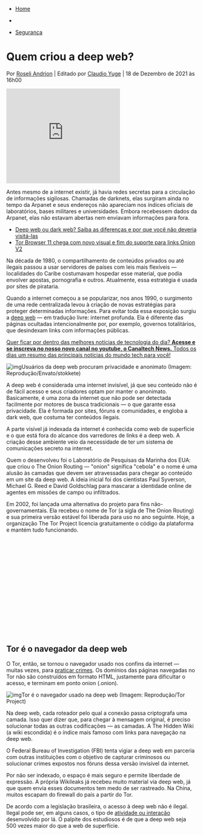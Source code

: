 - [Home](https://canaltech.com.br/)
-  

-  [Segurança](https://canaltech.com.br/seguranca/)

# Quem criou a deep web?

Por [Roseli Andrion](https://canaltech.com.br/equipe/roseli-andrion/) | Editado por [Claudio Yuge](https://canaltech.com.br/equipe/claudio-yuge/) | 18 de Dezembro de 2021 às 16h00

<iframe frameborder="0" src="https://5e8178d180ce05dc0a1ac5ab0d2c5f1e.safeframe.googlesyndication.com/safeframe/1-0-38/html/container.html" id="google_ads_iframe_/22189562696/retangulo_0" title="3rd party ad content" name="" scrolling="no" marginwidth="0" marginheight="0" width="300" height="250" data-is-safeframe="true" sandbox="allow-forms allow-popups allow-popups-to-escape-sandbox allow-same-origin allow-scripts allow-top-navigation-by-user-activation" role="region" aria-label="Advertisement" tabindex="0" data-google-container-id="4" data-load-complete="true" style="box-sizing: border-box; margin: 0px; padding: 0px; border: 0px; vertical-align: bottom;"></iframe>

Antes mesmo de a internet existir, já havia redes secretas para a circulação de informações sigilosas. Chamadas de darknets, elas surgiram ainda no tempo da Arpanet e seus endereços não apareciam nos índices oficiais de laboratórios, bases militares e universidades. Embora recebessem dados da Arpanet, elas não estavam abertas nem enviavam informações para fora.

- [Deep web ou dark web? Saiba as diferenças e por que você não deveria visitá-las](https://canaltech.com.br/internet/deep-web-dark-web-diferencas-200950/)
- [Tor Browser 11 chega com novo visual e fim do suporte para links Onion V2](https://canaltech.com.br/apps/tor-browser-11-chega-com-novo-visual-e-fim-do-suporte-para-links-onion-v2-201499/)

Na década de 1980, o compartilhamento de conteúdos privados ou até ilegais passou a usar servidores de países com leis mais flexíveis — localidades do Caribe costumavam hospedar esse material, que podia envolver apostas, pornografia e outros. Atualmente, essa estratégia é usada por sites de pirataria.

Quando a internet começou a se popularizar, nos anos 1990, o surgimento de uma rede centralizada levou à criação de novas estratégias para proteger determinadas informações. Para evitar toda essa exposição surgiu a [deep web](https://canaltech.com.br/video/materias-especiais/deep-web-o-que-e-como-acessar-e-o-que-acessar-7424/) — em tradução livre: internet profunda. Ela é diferente das páginas ocultadas intencionalmente por, por exemplo, governos totalitários, que desindexam links com informações públicas.

[Quer ficar por dentro das melhores notícias de tecnologia do dia? **Acesse e se inscreva no nosso novo canal no youtube, o Canaltech News.** Todos os dias um resumo das principais notícias do mundo tech para você!](https://canalte.ch/materia-ctnews)

![img](https://t.ctcdn.com.br/wdlJD9mwY3bgP2qcIhDakYt8zoI=/1024x0/smart/i541958.jpeg)Usuários da deep web procuram privacidade e anonimato (Imagem: Reprodução/Envato/stokkete)

A deep web é considerada uma internet invisível, já que seu conteúdo não é de fácil acesso e seus criadores optam por manter o anonimato. Basicamente, é uma zona da internet que não pode ser detectada facilmente por motores de busca tradicionais — o que garante essa privacidade. Ela é formada por sites, fóruns e comunidades, e engloba a dark web, que costuma ter conteúdos ilegais.

A parte visível já indexada da internet é conhecida como web de superfície e o que está fora do alcance dos varredores de links é a deep web. A criação desse ambiente veio da necessidade de ter um sistema de comunicações secreto na internet.

Quem o desenvolveu foi o Laboratório de Pesquisas da Marinha dos EUA: que criou o The Onion Routing — "onion" significa "cebola" e o nome é uma alusão às camadas que devem ser atravessadas para chegar ao conteúdo em um site da deep web. A ideia inicial foi dos cientistas Paul Syverson, Michael G. Reed e David Goldschlag para mascarar a identidade online de agentes em missões de campo ou infiltrados.

Em 2002, foi lançada uma alternativa do projeto para fins não-governamentais. Ela recebeu o nome de Tor (a sigla de The Onion Routing) e sua primeira versão estável foi liberada para uso no ano seguinte. Hoje, a organização The Tor Project licencia gratuitamente o código da plataforma e mantém tudo funcionando.

<iframe id="google_ads_iframe_/22189562696/billboard_0" title="3rd party ad content" name="google_ads_iframe_/22189562696/billboard_0" width="970" height="250" scrolling="no" marginwidth="0" marginheight="0" frameborder="0" role="region" aria-label="Advertisement" tabindex="0" sandbox="allow-forms allow-popups allow-popups-to-escape-sandbox allow-same-origin allow-scripts allow-top-navigation-by-user-activation" srcdoc="" data-google-container-id="3" data-load-complete="true" style="box-sizing: border-box; margin: 0px; padding: 0px; border: 0px; vertical-align: bottom;"></iframe>

## Tor é o navegador da deep web

O Tor, então, se tornou o navegador usado nos confins da internet — muitas vezes, para [praticar crimes](https://canaltech.com.br/seguranca/servidores-publicos-brasileiros-somam-16-mil-dados-vazados-no-3o-trimestre-202472/). Os domínios das páginas navegadas no Tor não são construídos em formato HTML, justamente para dificultar o acesso, e terminam em ponto onion (.onion).

![img](https://t.ctcdn.com.br/ugPhdiGSqb3XZBAUkG-3sxncT64=/1024x0/smart/i526400.png)Tor é o navegador usado na deep web (Imagem: Reprodução/Tor Project)

Na deep web, cada roteador pelo qual a conexão passa criptografa uma camada. Isso quer dizer que, para chegar à mensagem original, é preciso solucionar todas as outras codificações — as camadas. A The Hidden Wiki (a wiki escondida) é o índice mais famoso com links para navegação na deep web.

O Federal Bureau of Investigation (FBI) tenta vigiar a deep web em parceria com outras instituições com o objetivo de capturar criminosos ou solucionar crimes expostos nos fóruns dessa versão invisível da internet.

Por não ser indexado, o espaço é mais seguro e permite liberdade de expressão. A própria Wikileaks já recebeu muito material via deep web, já que quem envia esses documentos tem medo de ser rastreado. Na China, muitos escapam do firewall do país a partir do Tor.

De acordo com a legislação brasileira, o acesso à deep web não é ilegal. Ilegal pode ser, em alguns casos, o tipo de [atividade ou interação](https://canaltech.com.br/seguranca/Dicas-para-proteger-seus-filhos-da-Deep-Web/) desenvolvido por lá. O palpite dos estudiosos é de que a deep web seja 500 vezes maior do que a web de superfície.